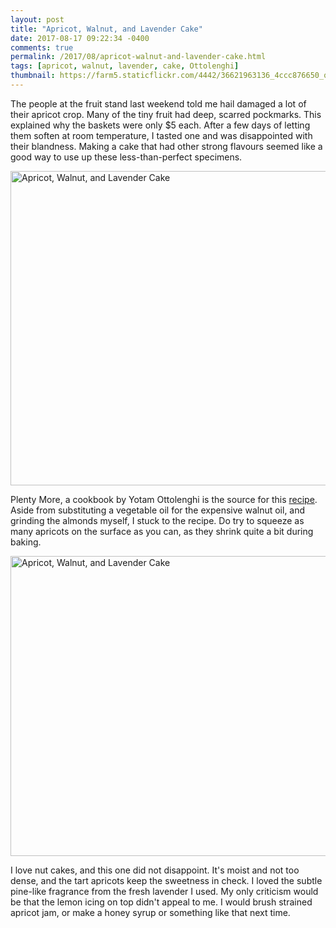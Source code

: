 ```yaml
---
layout: post
title: "Apricot, Walnut, and Lavender Cake"
date: 2017-08-17 09:22:34 -0400
comments: true
permalink: /2017/08/apricot-walnut-and-lavender-cake.html
tags: [apricot, walnut, lavender, cake, Ottolenghi]
thumbnail: https://farm5.staticflickr.com/4442/36621963136_4ccc876650_q.jpg
---
```


The people at the fruit stand last weekend told me hail damaged a lot of
their apricot crop. Many of the tiny fruit had deep, scarred pockmarks. 
This explained why the baskets were only $5 each. After a few days of letting 
them soften at room temperature, I tasted one and was disappointed with
their blandness. Making a cake that had other strong flavours seemed
like a good way to use up these less-than-perfect specimens.

<a data-flickr-embed="true"  href="https://www.flickr.com/photos/gnuf/36621963136/in/photostream/" title="Apricot, Walnut, and Lavender Cake"><img src="https://farm5.staticflickr.com/4442/36621963136_4ccc876650_z.jpg" width="640" height="503" alt="Apricot, Walnut, and Lavender Cake"></a><script async src="//embedr.flickr.com/assets/client-code.js" charset="utf-8"></script>

Plenty More, a cookbook by Yotam Ottolenghi is the source for this 
[recipe](http://ottawacitizen.com/storyline/the-mix-of-walnuts-apricots-and-lavender-in-this-cake-recipe-is-heavenly).
Aside from substituting a vegetable oil for the expensive walnut
oil, and grinding the almonds myself, I stuck to the recipe. Do
try to squeeze as many apricots on the surface as you can, as
they shrink quite a bit during baking.

<a data-flickr-embed="true"  href="https://www.flickr.com/photos/gnuf/36621960466/in/photostream/" title="Apricot, Walnut, and Lavender Cake"><img src="https://farm5.staticflickr.com/4410/36621960466_c085394bd3_z.jpg" width="640" height="480" alt="Apricot, Walnut, and Lavender Cake"></a><script async src="//embedr.flickr.com/assets/client-code.js" charset="utf-8"></script>

I love nut cakes, and this one did not disappoint. It's moist
and not too dense, and the tart apricots keep the sweetness in check.
I loved the subtle pine-like fragrance from the fresh lavender
I used. My only criticism would be that the lemon icing on top
didn't appeal to me. I would brush strained apricot jam, or
make a honey syrup or something like that next time.
